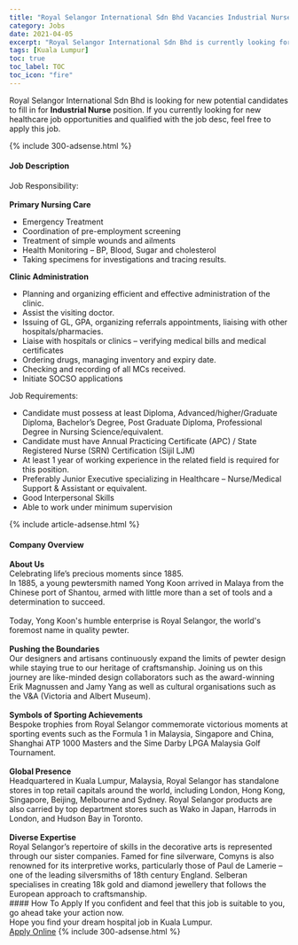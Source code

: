 ```yaml
---
title: "Royal Selangor International Sdn Bhd Vacancies Industrial Nurse" 
category: Jobs 
date: 2021-04-05 
excerpt: "Royal Selangor International Sdn Bhd is currently looking for suitable person to fill in the Industrial Nurse which positioned at Kuala Lumpur" 
tags: [Kuala Lumpur] 
toc: true 
toc_label: TOC 
toc_icon: "fire" 
--- 
```


<p>Royal Selangor International Sdn Bhd is looking for new potential candidates to fill in for <b>Industrial Nurse</b> position. If you currently looking for new healthcare job opportunities and qualified with the job desc, feel free to apply this job.
</p>{% include 300-adsense.html %} 
<div><div><h4>Job Description</h4></div><div><div><span><div><div>Job Responsibility:</div><div><br><strong>Primary Nursing Care</strong></div><ul><li>Emergency Treatment</li><li>Coordination of pre-employment screening</li><li>Treatment of simple wounds and ailments</li><li>Health Monitoring &#8211; BP, Blood, Sugar and cholesterol</li><li>Taking specimens for investigations and tracing results.</li></ul><div><strong>Clinic Administration</strong></div><ul><li>Planning and organizing efficient and effective administration of the clinic.</li><li>Assist the visiting doctor.</li><li>Issuing of GL, GPA, organizing referrals appointments, liaising with other hospitals/pharmacies.</li><li>Liaise with hospitals or clinics &#8211; verifying medical bills and medical certificates</li><li>Ordering drugs, managing inventory and expiry date.</li><li>Checking and recording of all MCs received.</li><li>Initiate SOCSO applications</li></ul><div>Job Requirements:</div><ul><li>Candidate must possess at least Diploma, Advanced/higher/Graduate Diploma, Bachelor&#8217;s Degree, Post Graduate Diploma, Professional Degree in Nursing Science/equivalent.</li><li>Candidate must have Annual Practicing Certificate (APC) / State Registered Nurse (SRN) Certification (Sijil LJM)</li><li>At least 1 year of working experience in the related field is required for this position.</li><li>Preferably Junior Executive specializing in Healthcare &#8211; Nurse/Medical Support &amp; Assistant or equivalent.</li><li>Good Interpersonal Skills</li><li>Able to work under minimum supervision</li></ul></div></span></div></div></div> 
{% include article-adsense.html %} 
<div><div><h4>Company Overview</h4></div><div><div><span><div><div>
<div>
<div>
<strong>About Us</strong></div>
<div>
			Celebrating life&#8217;s precious moments since 1885.</div>
<div>
			In 1885, a young pewtersmith named Yong Koon arrived in Malaya from the Chinese port of Shantou, armed with little more than a set of tools and a determination to succeed.&#160;<br>
<br>
			Today, Yong Koon's humble enterprise is Royal Selangor, the world's foremost name in quality pewter.&#160;<br>
<br>
<strong>Pushing the Boundaries</strong><br>
			Our designers and artisans continuously expand the limits of pewter design while staying true to our heritage of craftsmanship. Joining us on this journey are like-minded design collaborators such as the award-winning Erik Magnussen and Jamy Yang as well as cultural organisations such as the V&amp;A (Victoria and Albert Museum).&#160;<br>
<br>
<strong>Symbols of Sporting Achievements</strong><br>
			Bespoke trophies from Royal Selangor commemorate victorious moments at sporting events such as the Formula 1 in Malaysia, Singapore and China, Shanghai ATP 1000 Masters and the Sime Darby LPGA Malaysia Golf Tournament.&#160;<br>
<br>
<strong>Global Presence</strong><br>
			Headquartered in Kuala Lumpur, Malaysia, Royal Selangor has standalone stores in top retail capitals around the world, including London, Hong Kong, Singapore, Beijing, Melbourne and Sydney. Royal Selangor products are also carried by top department stores such as Wako in Japan, Harrods in London, and Hudson Bay in Toronto.<br>
<br>
<strong>Diverse Expertise</strong><br>
			Royal Selangor&#8217;s repertoire of skills in the decorative arts is represented through our sister companies. Famed for fine silverware, Comyns is also renowned for its interpretive works, particularly those of Paul de Lamerie &#8211; one of the leading silversmiths of 18th century England. Selberan specialises in creating 18k gold and diamond jewellery that follows the European approach to craftsmanship.</div>
</div>
</div></div></span></div></div></div> 
#### How To Apply 
If you confident and feel that this job is suitable to you, go ahead take your action now. <br/> 
Hope you find your dream hospital job in Kuala Lumpur. <br/> 
<a href="https://www.jobstreet.com.my/en/job/industrial-nurse-4524787?jobId=jobstreet-my-job-4524787" class="btn btn--warning" target="_blank" rel="nofollow noopenner">Apply Online</a> 
{% include 300-adsense.html %} 